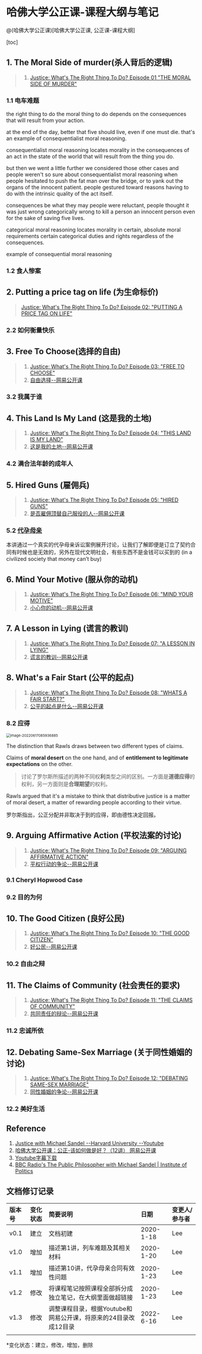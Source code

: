 # 哈佛大学公正课-课程大纲与笔记
@(哈佛大学公正课)[哈佛大学公正课, 公正课-课程大纲]

[toc]



## 1. The Moral Side of murder(杀人背后的逻辑)

> 1. [Justice: What's The Right Thing To Do? Episode 01 "THE MORAL SIDE OF MURDER"](https://www.youtube.com/watch?v=kBdfcR-8hEY&list=PL30C13C91CFFEFEA6&index=1)



### 1.1 电车难题



the right thing to do the moral thing to do depends on the consequences that will result from your action.

at the end of the day, better that five should live, even if one must die. that's an example of consequentialist moral reasoning.

consequentialist moral reasoning locates morality in the consequences of an act in the state of the world that will result from the thing you do.



but then we went a little further we considered those other cases and people weren't so sure about consequentialist moral  reasoning when people hesitated to push the fat man over the bridge, or to yank out the organs of the innocent patient. people gestured toward reasons having to do with the intrinsic quality of the act itself.



consequences be what they may people were reluctant, people thought it was just wrong categorically wrong to kill a person an innocent person even for the sake of saving five lives.



categorical moral reasoning locates morality in certain, absolute moral requirements certain categorical duties and rights regardless of the consequences.





example of consequential moral reasoning



### 1.2 食人惨案





## 2. Putting a price tag on life (为生命标价)

> [Justice: What's The Right Thing To Do? Episode 02: "PUTTING A PRICE TAG ON LIFE"](https://www.youtube.com/watch?v=0O2Rq4HJBxw)



### 2.2 如何衡量快乐



## 3. Free To Choose(选择的自由)

> 1. [Justice: What's The Right Thing To Do? Episode 03: "FREE TO CHOOSE"](https://www.youtube.com/watch?v=Qw4l1w0rkjs)
> 1. [自由选择--网易公开课](https://open.163.com/newview/movie/free?pid=M6GOB7TT6&mid=M6GOBUNTF)



### 3.2 我属于谁



## 4. This Land Is My Land (这是我的土地)

> 1. [Justice: What's The Right Thing To Do? Episode 04: "THIS LAND IS MY LAND"](https://www.youtube.com/watch?v=MGyygiXMzRk)
> 2. [这是我的土地--网易公开课](https://open.163.com/newview/movie/free?pid=M6GOB7TT6&mid=M6GOCBCG0)



### 4.2  满合法年龄的成年人



## 5. Hired Guns (雇佣兵)

> 1. [Justice: What's The Right Thing To Do? Episode 05: "HIRED GUNS"](https://www.youtube.com/watch?v=8yT4RZy1t3s&list=PL30C13C91CFFEFEA6&index=5)
> 2. [是否雇佣顶替自己服役的人--网易公开课](https://open.163.com/newview/movie/free?pid=M6GOB7TT6&mid=M6GOCHTC9)





### 5.2 [代孕母亲](https://www.evernote.com/l/ALr19uUIcflJiKbgvYTAdRdF8MxciTYEz8U/)

本讲通过一个真实的代孕母亲诉讼案例展开讨论，让我们了解即便是订立了契约合同有时候也是无效的，另外在现代文明社会，有些东西不是金钱可以买到的 (in a civilized society that money can’t buy)



## 6. Mind Your Motive (服从你的动机)

> 1. [Justice: What's The Right Thing To Do? Episode 06: "MIND YOUR MOTIVE"](https://www.youtube.com/watch?v=8rv-4aUbZxQ&list=PL30C13C91CFFEFEA6&index=6)
> 2. [小心你的动机--网易公开课](https://open.163.com/newview/movie/free?pid=M6GOB7TT6&mid=M6GOCJEOP)



## 7. A Lesson in Lying (谎言的教训)

> 1. [Justice: What's The Right Thing To Do? Episode 07: "A LESSON IN LYING"](https://www.youtube.com/watch?v=KqzW0eHzDSQ&list=PL30C13C91CFFEFEA6&index=7)
> 2. [谎言的教训--网易公开课](https://open.163.com/newview/movie/free?pid=M6GOB7TT6&mid=M6GOCSFDD)



## 8. What's a Fair Start (公平的起点)

> 1. [Justice: What's The Right Thing To Do? Episode 08: "WHATS A FAIR START?"](https://www.youtube.com/watch?v=VcL66zx_6No&list=PL30C13C91CFFEFEA6&index=8)
> 2. [公平的起点是什么--网易公开课](https://open.163.com/newview/movie/free?pid=M6GOB7TT6&mid=M6GOD1A53)



### 8.2 应得

<img src="./img/image-20220617085936885.png" alt="image-20220617085936885" style="zoom: 67%;" /> 

The distinction that Rawls draws between two different types of claims. 

Claims of **moral desert** on the one hand, and of **entitlement to legitimate expectations** on the other. 

> 讨论了罗尔斯所描述的两种不同权**利**类型之间的区别。一方面是**道德应得**的权利，另一方面则是**合理期望**的权利。

Rawls argued that it's a mistake to think that distributive justice is a matter of moral desert, a matter of rewarding people according to their virtue.

罗尔斯指出，公正分配并非取决于到的应得，即由德性决定回报。



## 9.  Arguing Affirmative Action (平权法案的讨论)

> 1. [Justice: What's The Right Thing To Do? Episode 09: "ARGUING AFFIRMATIVE ACTION"](https://www.youtube.com/watch?v=AUhReMT5uqA&list=PL30C13C91CFFEFEA6&index=9)
> 2. [平权行动的争论--网易公开课](https://open.163.com/newview/movie/free?pid=M6GOB7TT6&mid=M6GOD6P75)



### 9.1 Cheryl Hopwood Case





### 9.2 目的为何



## 10. The Good Citizen (良好公民)

> 1. [Justice: What's The Right Thing To Do? Episode 10: "THE GOOD CITIZEN"](https://www.youtube.com/watch?v=MuiazbyOSqQ&list=PL30C13C91CFFEFEA6&index=10)
> 2. [好公民--网易公开课](https://open.163.com/newview/movie/free?pid=M6GOB7TT6&mid=M6GODEHDT)



### 10.2 自由之辩



## 11. The Claims of Community (社会责任的要求)

> 1. [Justice: What's The Right Thing To Do? Episode 11: "THE CLAIMS OF COMMUNITY"](https://www.youtube.com/watch?v=iOotE9_OGGs&list=PL30C13C91CFFEFEA6&index=11)
> 2. [共同责任的辩论--网易公开课](https://open.163.com/newview/movie/free?pid=M6GOB7TT6&mid=M6GODIQQF)



### 11.2 忠诚所依



## 12.  Debating Same-Sex Marriage (关于同性婚姻的讨论)

> 1. [Justice: What's The Right Thing To Do? Episode 12: "DEBATING SAME-SEX MARRIAGE"](https://www.youtube.com/watch?v=EzD9P-9sj4M&list=PL30C13C91CFFEFEA6&index=12)
> 2. [同性婚姻的争论--网易公开课](https://open.163.com/newview/movie/free?pid=M6GOB7TT6&mid=M6GODNIPB)



### 12.2 美好生活



## Reference

1. [Justice with Michael Sandel --Harvard University --Youtube](https://www.youtube.com/watch?v=kBdfcR-8hEY&list=PL30C13C91CFFEFEA6)
1. [哈佛大学公开课：公正-该如何做是好？（12讲） 网易公开课](https://open.163.com/newview/movie/courseintro?newurl=M6GOB7TT6)
1. [Youtube字幕下载](https://downsub.com/)
1. [BBC Radio's The Public Philosopher with Michael Sandel | Institute of Politics](https://www.youtube.com/watch?v=cjFbdKyqDTA&list=PL30C13C91CFFEFEA6&index=19)



## 文档修订记录

| 版本号|     变化状态|   简要说明|  日期	|   变更人/参与者   |
| :-------- | :--------| :------ |:------ |:------ |
| v0.1 |   建立| 文档初建 |2020-1-18  | Lee|
| v1.0 |   增加| 描述第1讲，列车难题及其相关材料 |2020-1-20  | Lee|
| v1.1 |   增加| 描述第10讲，代孕母亲合同有效性问题 |2020-1-23  | Lee|
| v1.2 |   修改| 将课程笔记按照课程全部拆分成独立笔记，在大纲里面做超链接 |2020-1-23  | Lee|
| v1.3 | 修改 | 调整课程目录，根据Youtube和网易公开课，将原来的24目录改成12目录 |2022-6-16 | Lee |
|  |  |  | |  |

*变化状态：建立，修改，增加，删除